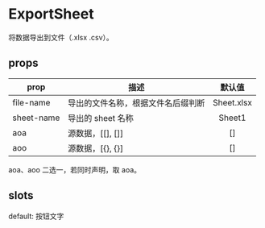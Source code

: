 # ExportSheet

将数据导出到文件（.xlsx .csv）。

## props

| prop       | 描述                             |   默认值   |
| ---------- | -------------------------------- | :--------: |
| file-name  | 导出的文件名称，根据文件名后缀判断 | Sheet.xlsx |
| sheet-name | 导出的 sheet 名称                |   Sheet1   |
| aoa        | 源数据，[[], []]                 |     []     |
| aoo        | 源数据，[{}, {}]                 |     []     |

aoa、aoo 二选一，若同时声明，取 aoa。

## slots

default: 按钮文字
